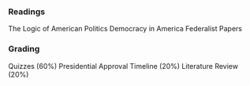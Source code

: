 ### Readings
The Logic of American Politics
Democracy in America
Federalist Papers

### Grading
Quizzes (60%)
Presidential Approval Timeline (20%)
Literature Review (20%)
